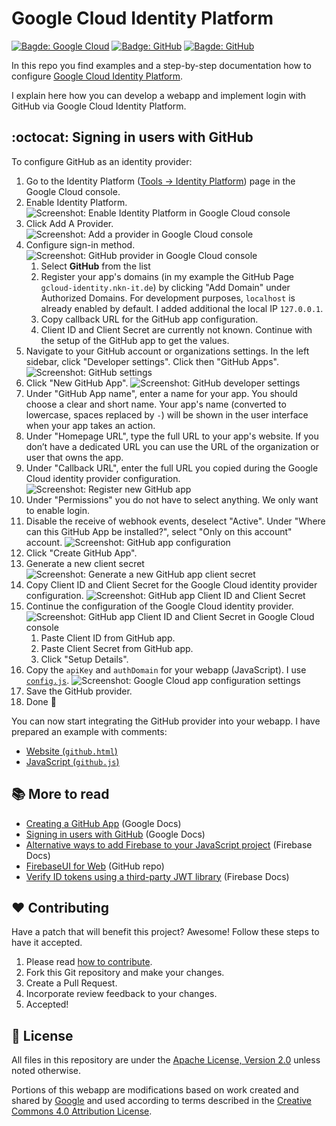 # Google Cloud Identity Platform

[![Bagde: Google Cloud](https://img.shields.io/badge/Google%20Cloud-%234285F4.svg?logo=google-cloud&logoColor=white)](#readme)
[![Badge: GitHub](https://img.shields.io/badge/GitHub-181717.svg?logo=github&logoColor=white)](#readme)
[![Bagde: GitHub](https://img.shields.io/github/license/cyclenerd/google-cloud-identity-platform)](https://github.com/Cyclenerd/google-cloud-identity-platform/blob/master/LICENSE)

In this repo you find examples and a step-by-step documentation how to configure [Google Cloud Identity Platform](https://cloud.google.com/identity-platform).

I explain here how you can develop a webapp and implement login with GitHub via Google Cloud Identity Platform.

## :octocat: Signing in users with GitHub

To configure GitHub as an identity provider:

 1. Go to the Identity Platform ([Tools -> Identity Platform](https://console.cloud.google.com/customer-identity)) page in the Google Cloud console.
1. Enable Identity Platform.
  ![Screenshot: Enable Identity Platform in Google Cloud console](./img/google-cloud-console-enable.png)
1. Click Add A Provider.
  ![Screenshot: Add a provider in Google Cloud console](./img/google-cloud-console-add.png)
1. Configure sign-in method.
  ![Screenshot: GitHub provider in Google Cloud console](./img/google-cloud-console-github.png)
    1. Select **GitHub** from the list
    1. Register your app's domains (in my example the GitHub Page `gcloud-identity.nkn-it.de`) by clicking "Add Domain" under Authorized Domains. For development purposes, `localhost` is already enabled by default.
    I added additional the local IP `127.0.0.1`.
    1. Copy callback URL for the GitHub app configuration.
    1. Client ID and Client Secret are currently not known.
    Continue with the setup of the GitHub app to get the values.
1. Navigate to your GitHub account or organizations settings.
   In the left sidebar, click "Developer settings".
   Click then "GitHub Apps".
  ![Screenshot: GitHub settings](./img/github-developer.png)
1. Click "New GitHub App".
    ![Screenshot: GitHub developer settings](./img/github-developer-app-new.png)
1. Under "GitHub App name", enter a name for your app.
  You should choose a clear and short name. Your app's name (converted to lowercase, spaces replaced by `-`) will be shown in the user interface when your app takes an action.
1. Under "Homepage URL", type the full URL to your app's website.
   If you don’t have a dedicated URL you can use the URL of the organization or user that owns the app.
1. Under "Callback URL", enter the full URL you copied during the Google Cloud identity provider configuration.
    ![Screenshot: Register new GitHub app](./img/github-developer-app-config.png)
1. Under "Permissions" you do not have to select anything. We only want to enable login.
1. Disable the receive of webhook events, deselect "Active".
   Under "Where can this GitHub App be installed?", select "Only on this account" account.
    ![Screenshot: GitHub app configuration](./img/github-developer-app-more-config.png)
1. Click "Create GitHub App".
1. Generate a new client secret
    ![Screenshot: Generate a new GitHub app client secret](./img/github-developer-app-new-key.png)
1. Copy Client ID and Client Secret for the Google Cloud identity provider configuration.
    ![Screenshot: GitHub app Client ID and Client Secret](./img/github-developer-app-new-key-copy.png)
1. Continue the configuration of the Google Cloud identity provider.
    ![Screenshot: GitHub app Client ID and Client Secret in Google Cloud console](./img/google-cloud-console-github-key.png)
    1. Paste Client ID from GitHub app.
    1. Paste Client Secret from GitHub app.
    1. Click "Setup Details".
1. Copy the `apiKey` and `authDomain` for your webapp (JavaScript).
   I use [`config.js`](./page/config.js).
    ![Screenshot: Google Cloud app configuration settings](./img/google-cloud-console-app-settings.png)
1. Save the GitHub provider.
1. Done 🎉

You can now start integrating the GitHub provider into your webapp. I have prepared an example with comments:

* [Website (`github.html`)](./page/github.html)
* [JavaScript (`github.js`)](./page/github.js)

## 📚 More to read

* [Creating a GitHub App](https://docs.github.com/en/apps/creating-github-apps/creating-github-apps/creating-a-github-app) (Google Docs)
* [Signing in users with GitHub](https://cloud.google.com/identity-platform/docs/web/github) (Google Docs)
* [Alternative ways to add Firebase to your JavaScript project](https://firebase.google.com/docs/web/alt-setup#from-the-cdn) (Firebase Docs)
* [FirebaseUI for Web](https://github.com/firebase/firebaseui-web#readme) (GitHub repo)
* [Verify ID tokens using a third-party JWT library](https://firebase.google.com/docs/auth/admin/verify-id-tokens#verify_id_tokens_using_a_third-party_jwt_library) (Firebase Docs)

## ❤️ Contributing

Have a patch that will benefit this project?
Awesome! Follow these steps to have it accepted.

1. Please read [how to contribute](CONTRIBUTING.md).
1. Fork this Git repository and make your changes.
1. Create a Pull Request.
1. Incorporate review feedback to your changes.
1. Accepted!


## 📜 License

All files in this repository are under the [Apache License, Version 2.0](LICENSE) unless noted otherwise.

Portions of this webapp are modifications based on work created and shared by [Google](https://developers.google.com/readme/policies)
and used according to terms described in the [Creative Commons 4.0 Attribution License](https://creativecommons.org/licenses/by/4.0/).

